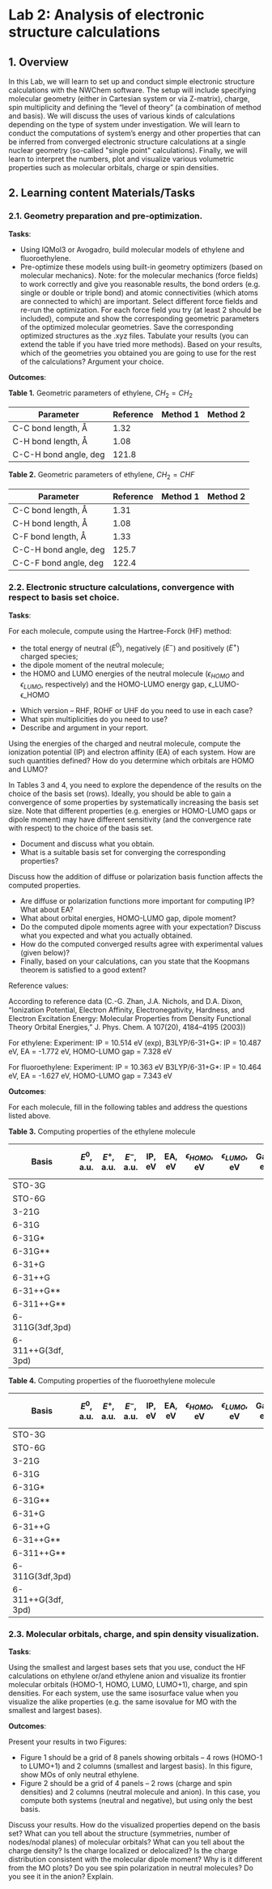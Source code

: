 # Lab 2: Analysis of electronic structure calculations 

## 1. Overview

In this Lab, we will learn to set up and conduct simple electronic structure calculations with the NWChem software. 
The setup will include specifying molecular geometry (either in Cartesian system or via Z-matrix), charge, spin multiplicity 
and defining the “level of theory” (a combination of method and basis). We will discuss the uses of various kinds of 
calculations depending on the type of system under investigation. We will learn to conduct the computations of system’s 
energy and other properties that can be inferred from converged electronic structure calculations at a single nuclear geometry 
(so-called "single point" calculations). Finally, we will learn to interpret the numbers, plot and visualize various volumetric 
properties such as molecular orbitals, charge or spin densities. 

## 2. Learning content Materials/Tasks

### 2.1. Geometry preparation and pre-optimization.

**Tasks**: 

- Using IQMol3 or Avogadro, build molecular models of ethylene and fluoroethylene.
- Pre-optimize these models using built-in geometry optimizers (based on molecular mechanics). Note: for the molecular mechanics (force fields) to work correctly
  and give you reasonable results, the bond orders (e.g. single or double or triple bond) and atomic connectivities (which atoms are connected to which) are important.
  Select different force fields and re-run the optimization. For each force field you try (at least 2 should be included), compute and show the corresponding
  geometric parameters of the optimized molecular geometries. Save the corresponding optimized structures as the .xyz files. Tabulate your results
  (you can extend the table if you have tried more methods). Based on your results, which of the geometries you obtained you are going to use for the rest of the calculations?
  Argument your choice. 

**Outcomes**:

**Table 1.** Geometric parameters of ethylene, $CH_2=CH_2$

| Parameter |  Reference | Method 1 | Method 2 | 
| ------- | -----------|------------|---------------- |
| C-C bond length, Å | 1.32 |       |          |
| C-H bond length, Å | 1.08 |       |          |
| C-C-H bond angle, deg | 121.8  |   |         |


**Table 2.** Geometric parameters of ethylene, $CH_2=CHF$

| Parameter |  Reference | Method 1 | Method 2 | 
| ------- | -----------|------------|---------------- |
| C-C bond length, Å | 1.31 |       |          |
| C-H bond length, Å | 1.08 |       |          |
| C-F bond length, Å | 1.33 |       |          |
| C-C-H bond angle, deg | 125.7  |   |         |
| C-C-F bond angle, deg | 122.4  |   |         |


### 2.2. Electronic structure calculations, convergence with respect to basis set choice.

**Tasks**: 

For each molecule, compute using the Hartree-Forck (HF) method:

- the total energy of neutral ($E^0$), negatively ($E^-$) and positively ($E^+$) charged species;
- the dipole moment of the neutral molecule;
- the HOMO and LUMO energies of the neutral molecule ($ϵ_{HOMO}$ and $ϵ_{LUMO}$, respectively) and the HOMO-LUMO energy gap, ϵ_LUMO-ϵ_HOMO

* Which version – RHF, ROHF or UHF do you need to use in each case? 
* What spin multiplicities do you need to use?
* Describe and argument in your report.

Using the energies of the charged and neutral molecule, compute the ionization potential (IP) and electron affinity (EA) of each system. 
How are such quantities defined? How do you determine which orbitals are HOMO and LUMO? 

In Tables 3 and 4, you need to explore the dependence of the results on the choice of the basis set (rows). 
Ideally, you should be able to gain a convergence of some properties by systematically increasing the basis set size.
Note that different properties (e.g. energies or HOMO-LUMO gaps or dipole moment) may have different sensitivity (and the convergence rate with respect) 
to the choice of the basis set. 

* Document and discuss what you obtain.
* What is a suitable basis set for converging the corresponding properties?

Discuss how the addition of diffuse or polarization basis function affects the computed properties. 

* Are diffuse or polarization functions more important for computing IP? What about EA?
* What about orbital energies, HOMO-LUMO gap, dipole moment?
* Do the computed dipole moments agree with your expectation? Discuss what you expected and what you actually obtained.
* How do the computed converged results agree with experimental values (given below)?
* Finally, based on your calculations, can you state that the Koopmans theorem is satisfied to a good extent?

Reference values:

According to reference data (C.-G. Zhan, J.A. Nichols, and D.A. Dixon, “Ionization Potential, Electron Affinity, Electronegativity, Hardness, 
and Electron Excitation Energy: Molecular Properties from Density Functional Theory Orbital Energies,” J. Phys. Chem. A 107(20), 4184–4195 (2003))

For ethylene: 
Experiment: IP = 10.514 eV (exp), 
B3LYP/6-31+G*: IP = 10.487 eV, EA = -1.772 eV, HOMO-LUMO gap = 7.328 eV 

For fluoroethylene: 
Experiment: IP = 10.363 eV
B3LYP/6-31+G*: IP = 10.464 eV, EA = -1.627 eV, HOMO-LUMO gap = 7.343 eV


**Outcomes**:

For each molecule, fill in the following tables and address the questions listed above.

**Table 3.** Computing properties of the ethylene molecule

| Basis |	$E^0$, a.u. |	$E^+$, a.u. |	$E^-$, a.u. |	IP, eV | 	EA, eV |	$ϵ_{HOMO}$, eV |	$ϵ_{LUMO}$, eV |	Gap, eV |	Dipole moment, D |
| ----  | --------- | --------- | --------- | ------ | ------- | ----------- | ----------- | -------- | ---------------- |
| STO-3G |          |           |           |        |         |             |             |          |                  |
| STO-6G |          |           |           |        |         |             |             |          |                  |
| 3-21G |          |           |           |        |         |             |             |          |                  |
| 6-31G |          |           |           |        |         |             |             |          |                  |
| 6-31G* |          |           |           |        |         |             |             |          |                  |
| 6-31G** |          |           |           |        |         |             |             |          |                  |
| 6-31+G |          |           |           |        |         |             |             |          |                  |
| 6-31++G |          |           |           |        |         |             |             |          |                  |
| 6-31++G** |          |           |           |        |         |             |             |          |                  |
| 6-311++G** |          |           |           |        |         |             |             |          |                  |
| 6-311G(3df,3pd) |          |           |           |        |         |             |             |          |                  |
| 6-311++G(3df, 3pd) |          |           |           |        |         |             |             |          |                  |


**Table 4.** Computing properties of the fluoroethylene molecule

| Basis |	$E^0$, a.u. |	$E^+$, a.u. |	$E^-$, a.u. |	IP, eV | 	EA, eV |	$ϵ_{HOMO}$, eV |	$ϵ_{LUMO}$, eV |	Gap, eV |	Dipole moment, D |
| ----  | --------- | --------- | --------- | ------ | ------- | ----------- | ----------- | -------- | ---------------- |
| STO-3G |          |           |           |        |         |             |             |          |                  |
| STO-6G |          |           |           |        |         |             |             |          |                  |
| 3-21G |          |           |           |        |         |             |             |          |                  |
| 6-31G |          |           |           |        |         |             |             |          |                  |
| 6-31G* |          |           |           |        |         |             |             |          |                  |
| 6-31G** |          |           |           |        |         |             |             |          |                  |
| 6-31+G |          |           |           |        |         |             |             |          |                  |
| 6-31++G |          |           |           |        |         |             |             |          |                  |
| 6-31++G** |          |           |           |        |         |             |             |          |                  |
| 6-311++G** |          |           |           |        |         |             |             |          |                  |
| 6-311G(3df,3pd) |          |           |           |        |         |             |             |          |                  |
| 6-311++G(3df, 3pd) |          |           |           |        |         |             |             |          |                  |


### 2.3. Molecular orbitals, charge, and spin density visualization.

**Tasks**: 

Using the smallest and largest bases sets that you use, conduct the HF calculations on ethylene or/and ethylene anion and visualize its frontier 
molecular orbitals (HOMO-1, HOMO, LUMO, LUMO+1), charge, and spin densities. 
For each system, use the same isosurface value when you visualize the alike properties (e.g. the same isovalue for MO with the smallest and largest bases). 

**Outcomes**: 

Present your results in two Figures: 

- Figure 1 should be a grid of 8 panels showing orbitals – 4 rows (HOMO-1 to LUMO+1) and 2 columns (smallest and largest basis). 
In this figure, show MOs of only neutral ethylene.
- Figure 2 should be a grid of 4 panels – 2 rows (charge and spin densities) and 2 columns (neutral molecule and anion). 
In this case, you compute both systems (neutral and negative), but using only the best basis.

Discuss your results. How do the visualized properties depend on the basis set? 
What can you tell about the structure (symmetries, number of nodes/nodal planes) of molecular orbitals? 
What can you tell about the charge density? Is the charge localized or delocalized? 
Is the charge distribution consistent with the molecular dipole moment? Why is it different from the MO plots? 
Do you see spin polarization in neutral molecules? Do you see it in the anion? Explain.


